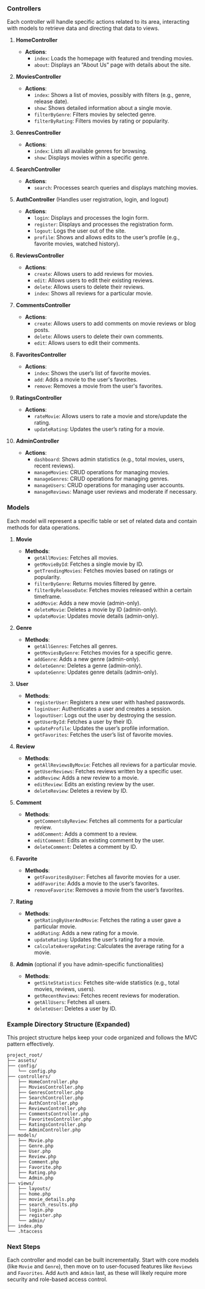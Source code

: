 ### Controllers

Each controller will handle specific actions related to its area, interacting with models to retrieve data and directing that data to views.

1. **HomeController**
   - **Actions**:
     - `index`: Loads the homepage with featured and trending movies.
     - `about`: Displays an “About Us” page with details about the site.

2. **MoviesController**
   - **Actions**:
     - `index`: Shows a list of movies, possibly with filters (e.g., genre, release date).
     - `show`: Shows detailed information about a single movie.
     - `filterByGenre`: Filters movies by selected genre.
     - `filterByRating`: Filters movies by rating or popularity.
   
3. **GenresController**
   - **Actions**:
     - `index`: Lists all available genres for browsing.
     - `show`: Displays movies within a specific genre.

4. **SearchController**
   - **Actions**:
     - `search`: Processes search queries and displays matching movies.

5. **AuthController** (Handles user registration, login, and logout)
   - **Actions**:
     - `login`: Displays and processes the login form.
     - `register`: Displays and processes the registration form.
     - `logout`: Logs the user out of the site.
     - `profile`: Shows and allows edits to the user’s profile (e.g., favorite movies, watched history).

6. **ReviewsController**
   - **Actions**:
     - `create`: Allows users to add reviews for movies.
     - `edit`: Allows users to edit their existing reviews.
     - `delete`: Allows users to delete their reviews.
     - `index`: Shows all reviews for a particular movie.

7. **CommentsController**
   - **Actions**:
     - `create`: Allows users to add comments on movie reviews or blog posts.
     - `delete`: Allows users to delete their own comments.
     - `edit`: Allows users to edit their comments.

8. **FavoritesController**
   - **Actions**:
     - `index`: Shows the user’s list of favorite movies.
     - `add`: Adds a movie to the user's favorites.
     - `remove`: Removes a movie from the user's favorites.

9. **RatingsController**
   - **Actions**:
     - `rateMovie`: Allows users to rate a movie and store/update the rating.
     - `updateRating`: Updates the user’s rating for a movie.

10. **AdminController**
    - **Actions**:
      - `dashboard`: Shows admin statistics (e.g., total movies, users, recent reviews).
      - `manageMovies`: CRUD operations for managing movies.
      - `manageGenres`: CRUD operations for managing genres.
      - `manageUsers`: CRUD operations for managing user accounts.
      - `manageReviews`: Manage user reviews and moderate if necessary.



### Models

Each model will represent a specific table or set of related data and contain methods for data operations.

1. **Movie**
   - **Methods**:
     - `getAllMovies`: Fetches all movies.
     - `getMovieById`: Fetches a single movie by ID.
     - `getTrendingMovies`: Fetches movies based on ratings or popularity.
     - `filterByGenre`: Returns movies filtered by genre.
     - `filterByReleaseDate`: Fetches movies released within a certain timeframe.
     - `addMovie`: Adds a new movie (admin-only).
     - `deleteMovie`: Deletes a movie by ID (admin-only).
     - `updateMovie`: Updates movie details (admin-only).

2. **Genre**
   - **Methods**:
     - `getAllGenres`: Fetches all genres.
     - `getMoviesByGenre`: Fetches movies for a specific genre.
     - `addGenre`: Adds a new genre (admin-only).
     - `deleteGenre`: Deletes a genre (admin-only).
     - `updateGenre`: Updates genre details (admin-only).

3. **User**
   - **Methods**:
     - `registerUser`: Registers a new user with hashed passwords.
     - `loginUser`: Authenticates a user and creates a session.
     - `logoutUser`: Logs out the user by destroying the session.
     - `getUserById`: Fetches a user by their ID.
     - `updateProfile`: Updates the user’s profile information.
     - `getFavorites`: Fetches the user’s list of favorite movies.
   
4. **Review**
   - **Methods**:
     - `getAllReviewsByMovie`: Fetches all reviews for a particular movie.
     - `getUserReviews`: Fetches reviews written by a specific user.
     - `addReview`: Adds a new review to a movie.
     - `editReview`: Edits an existing review by the user.
     - `deleteReview`: Deletes a review by ID.

5. **Comment**
   - **Methods**:
     - `getCommentsByReview`: Fetches all comments for a particular review.
     - `addComment`: Adds a comment to a review.
     - `editComment`: Edits an existing comment by the user.
     - `deleteComment`: Deletes a comment by ID.

6. **Favorite**
   - **Methods**:
     - `getFavoritesByUser`: Fetches all favorite movies for a user.
     - `addFavorite`: Adds a movie to the user’s favorites.
     - `removeFavorite`: Removes a movie from the user’s favorites.

7. **Rating**
   - **Methods**:
     - `getRatingByUserAndMovie`: Fetches the rating a user gave a particular movie.
     - `addRating`: Adds a new rating for a movie.
     - `updateRating`: Updates the user’s rating for a movie.
     - `calculateAverageRating`: Calculates the average rating for a movie.

8. **Admin** (optional if you have admin-specific functionalities)
   - **Methods**:
     - `getSiteStatistics`: Fetches site-wide statistics (e.g., total movies, reviews, users).
     - `getRecentReviews`: Fetches recent reviews for moderation.
     - `getAllUsers`: Fetches all users.
     - `deleteUser`: Deletes a user by ID.


### Example Directory Structure (Expanded)

This project structure helps keep your code organized and follows the MVC pattern effectively.

```plaintext
project_root/
├── assets/
├── config/
│   └── config.php
├── controllers/
│   ├── HomeController.php
│   ├── MoviesController.php
│   ├── GenresController.php
│   ├── SearchController.php
│   ├── AuthController.php
│   ├── ReviewsController.php
│   ├── CommentsController.php
│   ├── FavoritesController.php
│   ├── RatingsController.php
│   └── AdminController.php
├── models/
│   ├── Movie.php
│   ├── Genre.php
│   ├── User.php
│   ├── Review.php
│   ├── Comment.php
│   ├── Favorite.php
│   ├── Rating.php
│   └── Admin.php
├── views/
│   ├── layouts/
│   ├── home.php
│   ├── movie_details.php
│   ├── search_results.php
│   ├── login.php
│   ├── register.php
│   └── admin/
├── index.php
└── .htaccess
```

### Next Steps
Each controller and model can be built incrementally. Start with core models (like `Movie` and `Genre`), then move on to user-focused features like `Reviews` and `Favorites`. Add `Auth` and `Admin` last, as these will likely require more security and role-based access control.